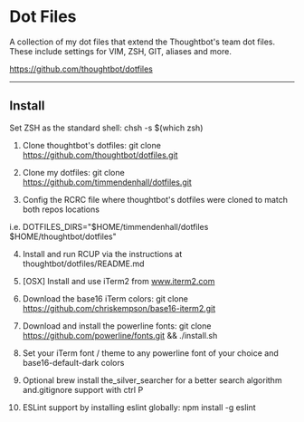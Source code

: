 # Dot Files

A collection of my dot files that extend the Thoughtbot's team dot files.  These
include settings for VIM, ZSH, GIT, aliases and more.

https://github.com/thoughtbot/dotfiles

---

## Install

Set ZSH as the standard shell: chsh -s $(which zsh)

1. Clone thoughtbot's dotfiles: git clone https://github.com/thoughtbot/dotfiles.git

2. Clone my dotfiles: git clone https://github.com/timmendenhall/dotfiles.git

3. Config the RCRC file where thoughtbot's dotfiles were cloned to match both repos locations

  i.e. DOTFILES_DIRS="$HOME/timmendenhall/dotfiles $HOME/thoughtbot/dotfiles"

4. Install and run RCUP via the instructions at thoughtbot/dotfiles/README.md

5. [OSX] Install and use iTerm2 from www.iterm2.com

6. Download the base16 iTerm colors: git clone https://github.com/chriskempson/base16-iterm2.git

7. Download and install the powerline fonts: git clone https://github.com/powerline/fonts.git && ./install.sh

8. Set your iTerm font / theme to any powerline font of your choice and base16-default-dark colors

9. Optional brew install the_silver_searcher for a better search algorithm and.gitignore support with ctrl P

10. ESLint support by installing eslint globally: npm install -g eslint

